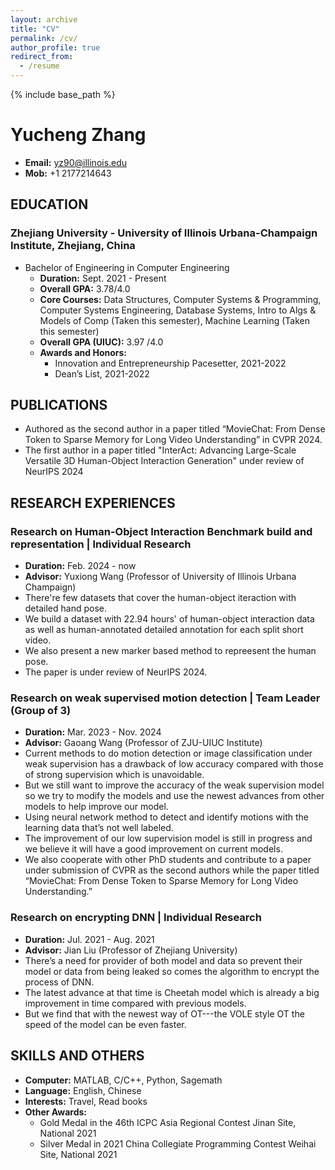 ```yaml
---
layout: archive
title: "CV"
permalink: /cv/
author_profile: true
redirect_from:
  - /resume
---
```


{% include base_path %}

# Yucheng Zhang

- **Email:** yz90@illinois.edu
- **Mob:** +1 2177214643

## EDUCATION

### Zhejiang University - University of Illinois Urbana-Champaign Institute, Zhejiang, China

- Bachelor of Engineering in Computer Engineering
  - **Duration:** Sept. 2021 - Present
  - **Overall GPA:** 3.78/4.0
  - **Core Courses:** Data Structures, Computer Systems & Programming, Computer Systems Engineering, Database Systems, Intro to Algs & Models of Comp (Taken this semester), Machine Learning (Taken this semester)
  - **Overall GPA (UIUC):** 3.97 /4.0
  - **Awards and Honors:** 
    - Innovation and Entrepreneurship Pacesetter, 2021-2022
    - Dean’s List, 2021-2022

## PUBLICATIONS

- Authored as the second author in a paper titled “MovieChat: From Dense Token to Sparse Memory for Long Video Understanding” in CVPR 2024.
- The first author in a paper titled "InterAct: Advancing Large-Scale Versatile 3D Human-Object Interaction Generation" under review of NeurIPS 2024

## RESEARCH EXPERIENCES

### Research on Human-Object Interaction Benchmark build and representation | Individual Research
- **Duration:** Feb. 2024 - now
- **Advisor:** Yuxiong Wang (Professor of University of Illinois Urbana Champaign)
- There're few datasets that cover the human-object iteraction with detailed hand pose.
- We build a dataset with 22.94 hours' of human-object interaction data as well as human-annotated detailed annotation for each split short video.
- We also present a new marker based method to repreesent the human pose.
- The paper is under review of NeurIPS 2024.
  
### Research on weak supervised motion detection | Team Leader (Group of 3)
- **Duration:** Mar. 2023 - Nov. 2024
- **Advisor:** Gaoang Wang (Professor of ZJU-UIUC Institute)
- Current methods to do motion detection or image classification under weak supervision has a drawback of low accuracy compared with those of strong supervision which is unavoidable.
- But we still want to improve the accuracy of the weak supervision model so we try to modify the models and use the newest advances from other models to help improve our model.
- Using neural network method to detect and identify motions with the learning data that’s not well labeled.
- The improvement of our low supervision model is still in progress and we believe it will have a good improvement on current models.
- We also cooperate with other PhD students and contribute to a paper under submission of CVPR as the second authors while the paper titled “MovieChat: From Dense Token to Sparse Memory for Long Video Understanding.”

### Research on encrypting DNN | Individual Research
- **Duration:** Jul. 2021 - Aug. 2021
- **Advisor:** Jian Liu (Professor of Zhejiang University)
- There’s a need for provider of both model and data so prevent their model or data from being leaked so comes the algorithm to encrypt the process of DNN.
- The latest advance at that time is Cheetah model which is already a big improvement in time compared with previous models.
- But we find that with the newest way of OT---the VOLE style OT the speed of the model can be even faster.

## SKILLS AND OTHERS

- **Computer:** MATLAB, C/C++, Python, Sagemath
- **Language:** English, Chinese
- **Interests:** Travel, Read books
- **Other Awards:** 
  - Gold Medal in the 46th ICPC Asia Regional Contest Jinan Site, National 2021
  - Silver Medal in 2021 China Collegiate Programming Contest Weihai Site, National 2021
